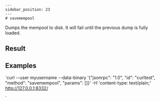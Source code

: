 
    ---
    sidebar_position: 23
    ---
    # savemempool

Dumps the mempool to disk. It will fail until the previous dump is fully loaded.

## Result

## Examples

`curl --user myusername --data-binary '{"jsonrpc": "1.0", "id": "curltest", "method": "savemempool", "params": []}' -H 'content-type: text/plain;' http://127.0.0.1:8332/

`